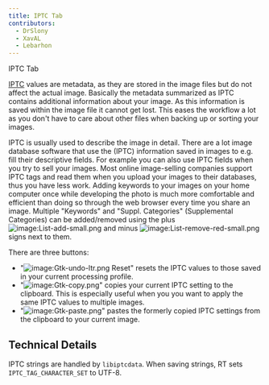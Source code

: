 ```yaml
---
title: IPTC Tab
contributors:
  - DrSlony
  - XavAL
  - Lebarhon
---
```


<div class="pagetitle">

IPTC Tab

</div>

[IPTC](https://en.wikipedia.org/wiki/IPTC_Information_Interchange_Model)
values are metadata, as they are stored in the image files but do not
affect the actual image. Basically the metadata summarized as IPTC
contains additional information about your image. As this information is
saved within the image file it cannot get lost. This eases the workflow
a lot as you don't have to care about other files when backing up or
sorting your images.

IPTC is usually used to describe the image in detail. There are a lot
image database software that use the (IPTC) information saved in images
to e.g. fill their descriptive fields. For example you can also use IPTC
fields when you try to sell your images. Most online image-selling
companies support IPTC tags and read them when you upload your images to
their databases, thus you have less work. Adding keywords to your images
on your home computer once while developing the photo is much more
comfortable and efficient than doing so through the web browser every
time you share an image. Multiple "Keywords" and "Suppl. Categories"
(Supplemental Categories) can be added/removed using the plus
![image:List-add-small.png](/images/list-add-small.png) and
minus
![image:List-remove-red-small.png](/images/list-remove-red-small.png)
signs next to them.

There are three buttons:

- "![image:Gtk-undo-ltr.png](/images/gtk-undo-ltr.png) Reset"
  resets the IPTC values to those saved in your current processing
  profile.
- "![image:Gtk-copy.png](/images/gtk-copy.png)" copies your
  current IPTC setting to the clipboard. This is especially useful when
  you you want to apply the same IPTC values to multiple images.
- "![image:Gtk-paste.png](/images/gtk-paste.png)" pastes the
  formerly copied IPTC settings from the clipboard to your current
  image.

## Technical Details

IPTC strings are handled by `libiptcdata`. When saving strings, RT sets
`IPTC_TAG_CHARACTER_SET` to UTF-8.
